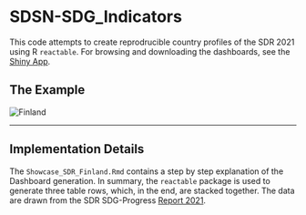 # SDSN-SDG_Indicators
 
This code attempts to create reprodrucible country profiles of the SDR 2021 using R `reactable`. For browsing and downloading the dashboards, see the [Shiny App](https://pcschreiber1.shinyapps.io/sdg_dashboard_shiny/).

## The Example
![Finland](https://github.com/pcschreiber1/SDSN-SDG_Indicators/tree/main/files/image/Finland_snapshot.png?raw=true)

---
## Implementation Details
The `Showcase_SDR_Finland.Rmd` contains a step by step explanation of the Dashboard generation. In summary, the `reactable` package is used to generate three table rows, which, in the end, are stacked together. The data are drawn from the SDR SDG-Progress [Report 2021](https://www.sdgindex.org/reports/).